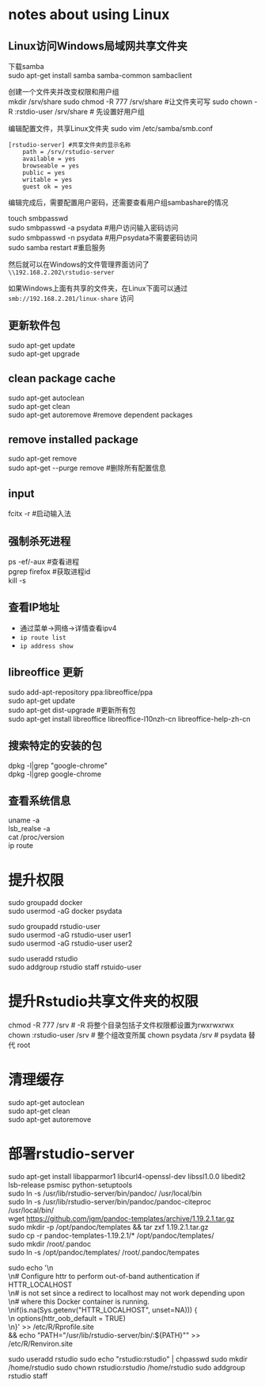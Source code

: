 # notes about using Linux

## Linux访问Windows局域网共享文件夹

下载samba    
sudo apt-get install samba samba-common sambaclient

创建一个文件夹并改变权限和用户组    
mkdir /srv/share
sudo chmod -R 777 /srv/share #让文件夹可写
sudo chown -R :rstdio-user /srv/share # 先设置好用户组

编辑配置文件，共享Linux文件夹
sudo vim /etc/samba/smb.conf

```shell
[rstudio-server] #共享文件夹的显示名称
	path = /srv/rstudio-server
	available = yes
	browseable = yes
	public = yes
	writable = yes
	guest ok = yes
````

编辑完成后，需要配置用户密码，还需要查看用户组sambashare的情况

touch smbpasswd    
sudo smbpasswd -a psydata #用户访问输入密码访问    
sudo smbpasswd -n psydata #用户psydata不需要密码访问    
sudo samba restart        #重启服务

然后就可以在Windows的文件管理界面访问了    
`\\192.168.2.202\rstudio-server`

如果Windows上面有共享的文件夹，在Linux下面可以通过    
`smb://192.168.2.201/linux-share` 访问


## 更新软件包

sudo apt-get update    
sudo apt-get upgrade    

## clean package cache

sudo apt-get autoclean    
sudo apt-get clean    
sudo apt-get autoremove #remove dependent packages

## remove installed package
sudo apt-get remove <packagename>    
sudo apt-get --purge remove <package> #删除所有配置信息

## input

fcitx -r #启动输入法

## 强制杀死进程

ps -ef/-aux #查看进程    
pgrep firefox #获取进程id    
kill -s <id> 

## 查看IP地址

- 通过菜单->网络->详情查看ipv4
- `ip route list`
- `ip address show`

## libreoffice 更新

sudo add-apt-repository ppa:libreoffice/ppa    
sudo apt-get update    
sudo apt-get dist-upgrade #更新所有包    
sudo apt-get install libreoffice libreoffice-l10nzh-cn libreoffice-help-zh-cn    

## 搜索特定的安装的包

dpkg -l|grep "google-chrome"    
dpkg -l|grep google-chrome


## 查看系统信息

uname -a    
lsb_realse -a    
cat /proc/version    
ip route

# 提升权限
sudo groupadd docker    
sudo usermod -aG docker psydata     

sudo groupadd rstudio-user    
sudo usermod -aG rstudio-user user1    
sudo usermod -aG rstudio-user user2

sudo useradd rstudio    
sudo addgroup rstudio staff rstuido-user

# 提升Rstudio共享文件夹的权限
chmod -R 777 /srv # -R 将整个目录包括子文件权限都设置为rwxrwxrwx
chown :rstudio-user /srv # 整个组改变所属
chown psydata /srv # psydata 替代 root

# 清理缓存
sudo apt-get autoclean    
sudo apt-get clean    
sudo apt-get autoremove

# 部署rstudio-server
sudo apt-get install libapparmor1 libcurl4-openssl-dev libssl1.0.0 libedit2 lsb-release psmisc python-setuptools    
sudo ln -s /usr/lib/rstudio-server/bin/pandoc/ /usr/local/bin    
sudo ln -s /usr/lib/rstudio-server/bin/pandoc/pandoc-citeproc /usr/local/bin/    
wget https://github.com/jgm/pandoc-templates/archive/1.19.2.1.tar.gz    
sudo mkdir -p /opt/pandoc/templates && tar zxf 1.19.2.1.tar.gz    
sudo cp -r pandoc-templates-1.19.2.1/* /opt/pandoc/templates/    
sudo mkdir /root/.pandoc    
sudo ln -s /opt/pandoc/templates/ /root/.pandoc/tempates

sudo echo '\n\
    \n# Configure httr to perform out-of-band authentication if HTTR_LOCALHOST \
    \n# is not set since a redirect to localhost may not work depending upon \
    \n# where this Docker container is running. \
    \nif(is.na(Sys.getenv("HTTR_LOCALHOST", unset=NA))) { \
    \n  options(httr_oob_default = TRUE) \
    \n}' >> /etc/R/Rprofile.site \
  && echo "PATH=\"/usr/lib/rstudio-server/bin/:\${PATH}\"" >> /etc/R/Renviron.site

sudo useradd rstudio 
sudo echo "rstudio:rstudio" | chpasswd 
sudo mkdir /home/rstudio
sudo chown rstudio:rstudio /home/rstudio
sudo addgroup rstudio staff


